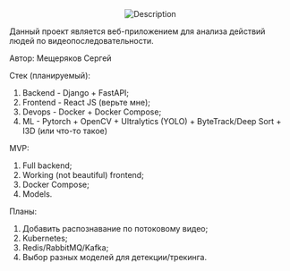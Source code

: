 <div align="center">
  <img src="https://github.com/user-attachments/assets/90fa61da-3b5f-4f7b-9b37-468fbfff9d0c" alt="Description"/>
</div>



Данный проект является веб-приложением для анализа действий людей по видеопоследовательности.

Автор: Мещеряков Сергей

Стек (планируемый):
1. Backend - Django + FastAPI;
2. Frontend - React JS (верьте мне);
3. Devops - Docker + Docker Compose;
4. ML - Pytorch + OpenCV + Ultralytics (YOLO) + ByteTrack/Deep Sort + I3D (или что-то такое)

MVP:
1. Full backend;
2. Working (not beautiful) frontend;
3. Docker Compose;
4. Models.

Планы:
1. Добавить распознавание по потоковому видео;
2. Kubernetes;
3. Redis/RabbitMQ/Kafka;
4. Выбор разных моделей для детекции/трекинга.

